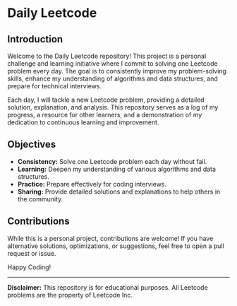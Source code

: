 # Daily Leetcode

## Introduction

Welcome to the Daily Leetcode repository! This project is a personal challenge and learning initiative where I commit to solving one Leetcode problem every day. The goal is to consistently improve my problem-solving skills, enhance my understanding of algorithms and data structures, and prepare for technical interviews.

Each day, I will tackle a new Leetcode problem, providing a detailed solution, explanation, and analysis. This repository serves as a log of my progress, a resource for other learners, and a demonstration of my dedication to continuous learning and improvement.

## Objectives

- **Consistency:** Solve one Leetcode problem each day without fail.
- **Learning:** Deepen my understanding of various algorithms and data structures.
- **Practice:** Prepare effectively for coding interviews.
- **Sharing:** Provide detailed solutions and explanations to help others in the community.

## Contributions
While this is a personal project, contributions are welcome! If you have alternative solutions, optimizations, or suggestions, feel free to open a pull request or issue.

Happy Coding!

---

**Disclaimer:** This repository is for educational purposes. All Leetcode problems are the property of Leetcode Inc.